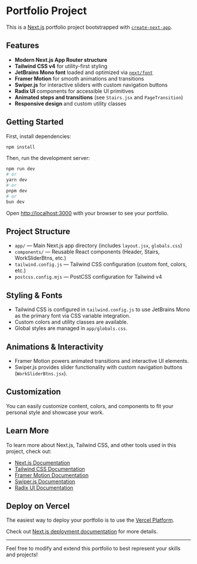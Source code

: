 # Portfolio Project

This is a [Next.js](https://nextjs.org) portfolio project bootstrapped with [`create-next-app`](https://github.com/vercel/next.js/tree/canary/packages/create-next-app).

## Features

- **Modern Next.js App Router structure**
- **Tailwind CSS v4** for utility-first styling
- **JetBrains Mono font** loaded and optimized via [`next/font`](https://nextjs.org/docs/app/building-your-application/optimizing/fonts)
- **Framer Motion** for smooth animations and transitions
- **Swiper.js** for interactive sliders with custom navigation buttons
- **Radix UI** components for accessible UI primitives
- **Animated steps and transitions** (see `Stairs.jsx` and `PageTransition`)
- **Responsive design** and custom utility classes

## Getting Started

First, install dependencies:

```bash
npm install
```

Then, run the development server:

```bash
npm run dev
# or
yarn dev
# or
pnpm dev
# or
bun dev
```

Open [http://localhost:3000](http://localhost:3000) with your browser to see your portfolio.

## Project Structure

- `app/` — Main Next.js app directory (includes `layout.jsx`, `globals.css`)
- `components/` — Reusable React components (Header, Stairs, WorkSliderBtns, etc.)
- `tailwind.config.js` — Tailwind CSS configuration (custom font, colors, etc.)
- `postcss.config.mjs` — PostCSS configuration for Tailwind v4

## Styling & Fonts

- Tailwind CSS is configured in `tailwind.config.js` to use JetBrains Mono as the primary font via CSS variable integration.
- Custom colors and utility classes are available.
- Global styles are managed in `app/globals.css`.

## Animations & Interactivity

- Framer Motion powers animated transitions and interactive UI elements.
- Swiper.js provides slider functionality with custom navigation buttons (`WorkSliderBtns.jsx`).

## Customization

You can easily customize content, colors, and components to fit your personal style and showcase your work.

## Learn More

To learn more about Next.js, Tailwind CSS, and other tools used in this project, check out:

- [Next.js Documentation](https://nextjs.org/docs)
- [Tailwind CSS Documentation](https://tailwindcss.com/docs)
- [Framer Motion Documentation](https://www.framer.com/motion/)
- [Swiper.js Documentation](https://swiperjs.com/react)
- [Radix UI Documentation](https://www.radix-ui.com/docs)

## Deploy on Vercel

The easiest way to deploy your portfolio is to use the [Vercel Platform](https://vercel.com/new?utm_medium=default-template&filter=next.js&utm_source=create-next-app&utm_campaign=create-next-app-readme).

Check out [Next.js deployment documentation](https://nextjs.org/docs/app/building-your-application/deploying) for more details.

---

Feel free to modify and extend this portfolio to best represent your skills and projects!
